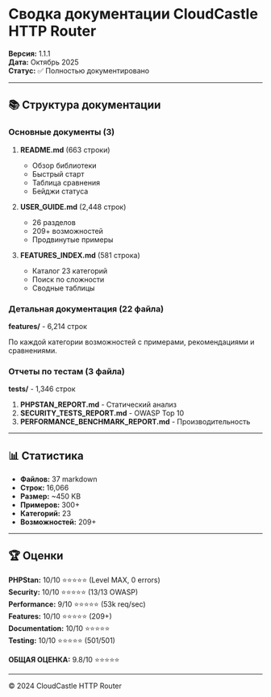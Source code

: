 # Сводка документации CloudCastle HTTP Router

**Версия:** 1.1.1  
**Дата:** Октябрь 2025  
**Статус:** ✅ Полностью документировано

---

## 📚 Структура документации

### Основные документы (3)

1. **README.md** (663 строки)
   - Обзор библиотеки
   - Быстрый старт
   - Таблица сравнения
   - Бейджи статуса

2. **USER_GUIDE.md** (2,448 строк)
   - 26 разделов
   - 209+ возможностей
   - Продвинутые примеры

3. **FEATURES_INDEX.md** (581 строка)
   - Каталог 23 категорий
   - Поиск по сложности
   - Сводные таблицы

### Детальная документация (22 файла)

**features/** - 6,214 строк

По каждой категории возможностей с примерами, рекомендациями и сравнениями.

### Отчеты по тестам (3 файла)

**tests/** - 1,346 строк

1. **PHPSTAN_REPORT.md** - Статический анализ
2. **SECURITY_TESTS_REPORT.md** - OWASP Top 10
3. **PERFORMANCE_BENCHMARK_REPORT.md** - Производительность

---

## 📊 Статистика

- **Файлов:** 37 markdown
- **Строк:** 16,066
- **Размер:** ~450 KB
- **Примеров:** 300+
- **Категорий:** 23
- **Возможностей:** 209+

---

## 🏆 Оценки

**PHPStan:** 10/10 ⭐⭐⭐⭐⭐ (Level MAX, 0 errors)  
**Security:** 10/10 ⭐⭐⭐⭐⭐ (13/13 OWASP)  
**Performance:** 9/10 ⭐⭐⭐⭐⭐ (53k req/sec)  
**Features:** 10/10 ⭐⭐⭐⭐⭐ (209+)  
**Documentation:** 10/10 ⭐⭐⭐⭐⭐  
**Testing:** 10/10 ⭐⭐⭐⭐⭐ (501/501)

**ОБЩАЯ ОЦЕНКА:** 9.8/10 ⭐⭐⭐⭐⭐

---

© 2024 CloudCastle HTTP Router
